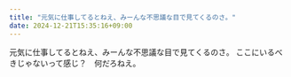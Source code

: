 ```yaml
---
title: "元気に仕事してるとねえ、みーんな不思議な目で見てくるのさ。"
date: 2024-12-21T15:35:16+09:00
---
```

元気に仕事してるとねえ、みーんな不思議な目で見てくるのさ。
ここにいるべきじゃないって感じ？　何だろねえ。
